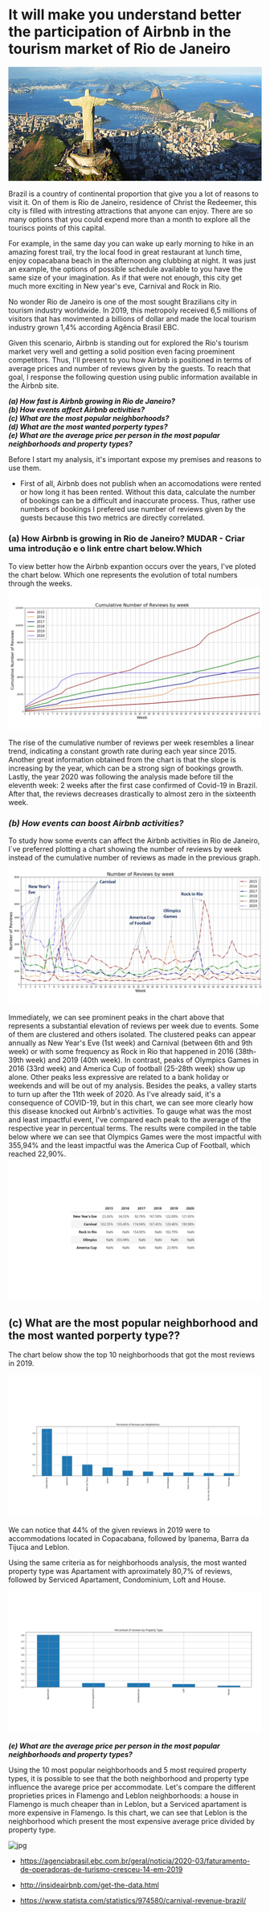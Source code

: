 # **It will make you understand better the participation of Airbnb in the tourism market of Rio de Janeiro**

![jpg](images/rio.jpg)

Brazil is a country of continental proportion that give you a lot of reasons to visit it. On of them is Rio de Janeiro, residence of Christ the Redeemer, this city is filled with intresting attractions that anyone can enjoy. There are so many options that you could expend more than a month to explore all the touriscs points of this capital.  

For example, in the same day you can wake up early morning to hike in an amazing forest trail, try the local food in great restaurant at lunch time, enjoy copacabana beach in the afternoon ang clubbing at night. It was just an example, the options of possible schedule available to you have the same size of your imagination. As if that were not enough, this city get much more exciting in New year's eve, Carnival and Rock in Rio.

No wonder Rio de Janeiro is one of the most sought Brazilians city in tourism industry worldwide. In 2019, this metropoly received 6,5 millions of visitors that has movimented a billions of dollar and made the local tourism industry grown 1,4% according Agência Brasil EBC. 

Given this scenario, Airbnb is standing out for explored the Rio's tourism market very well and getting a solid position even facing proeminent competitors. Thus, I'll present to you how Airbnb is positioned in terms of average prices and number of reviews given by the guests. To reach that goal, I response the following question using public information available in the Airbnb site. 
 
***(a) How fast is Airbnb growing in Rio de Janeiro?***    
***(b) How events affect Airbnb activities?***    
***(c) What are the most popular neighborhoods?***      
***(d) What are the most wanted porperty types?***  
***(e) What are the average price per person in the most popular neighborhoods and property types?***  

Before I start my analysis, it's important expose my premises and reasons to use them.   

* First of all, Airbnb does not publish when an accomodations were rented or how long it has been rented. Without this data, calculate the number of bookings can be a difficult and inaccurate process. Thus, rather use numbers of bookings I prefered use number of reviews given by the guests because this two metrics are directly correlated.  


### **(a) How Airbnb is growing in Rio de Janeiro?** MUDAR - Criar uma introdução e o link entre chart below.Which

To view better how the Airbnb expantion occurs over the years, I've ploted the chart below. Which one represents the evolution of total numbers through the weeks.  
![jpg](images/cumulative.jpg)

The rise of the cumulative number of reviews per week resembles a linear trend, indicating a constant growth rate during each year since 2015. Another great information obtained from the chart is that the slope is increasing by the year, which can be a strong sign of bookings growth. Lastly, the year 2020 was following the analysis made before till the eleventh week: 2 weeks after the first case confirmed of Covid-19 in Brazil. After that, the reviews decreases drastically to almost zero in the sixteenth week.

### ***(b) How events can boost Airbnb activities?***   

To study how some events can affect the Airbnb activities in Rio de Janeiro, I´ve preferred plotting a chart showing the number of reviews by week instead of the cumulative number of reviews as made in the previous graph.
![jpg](images/events.jpg)

Immediately, we can see prominent peaks in the chart above that represents a substantial elevation of reviews per week due to events. Some of them are clustered and others isolated. 
The clustered peaks can appear annually as New Year's Eve (1st week) and Carnival (between 6th and 9th week) or with some frequency as Rock in Rio that happened in 2016 (38th-39th week) and 2019 (40th week). In contrast, peaks of Olympics Games in 2016 (33rd week) and America Cup of football (25-28th week) show up alone.  Other peaks less expressive are related to a bank holiday or weekends and will be out of my analysis. Besides the peaks, a valley starts to turn up after the 11th week of 2020. As I've already said, it's a consequence of COVID-19, but in this chart, we can see more clearly how this disease knocked out Airbnb's activities.
To gauge what was the most and least impactful event, I've compared each peak to the average of the respective year in percentual terms. The results were compiled in the table below where we can see that Olympics Games were the most impactful with 355,94% and the least impactful was the America Cup of Football, which reached 22,90%. 
![jpg](images/events-table.jpg)

## **(c) What are the most popular neighborhood and the most wanted porperty type??**

The chart below show the top 10 neighborhoods that got the most reviews in 2019.

![jpg](images/perc-neighborhood.jpg)


We can notice that 44% of the given reviews in 2019 were to accommodations located in Copacabana, followed by Ipanema, Barra da Tijuca and Leblon.  
    
Using the same criteria as for neighborhoods analysis, the most wanted property type was Apartament with aproximately 80,7% of reviews, followed by Serviced Apartament, Condominium, Loft and House.

![jpg](images/perc-property-type.jpg)

***(e) What are the average price per person in the most popular neighborhoods and property types?***

Using the 10 most popular neighborhoods and 5 most required property types, it is possible to see that the both neighborhood and property type influence the avarege price per accommodate. Let's compare the different proprieties prices in Flamengo and Leblon neighborhoods: a house in Flamengo is much cheaper than in Leblon, but a Serviced apartament is more expensive in Flamengo. Is this chart, we can see that Leblon is the neighborhood which present the most expensive average price divided by property type.

![jpg](images/price-accomodates.jpg)


* https://agenciabrasil.ebc.com.br/geral/noticia/2020-03/faturamento-de-operadoras-de-turismo-cresceu-14-em-2019
* http://insideairbnb.com/get-the-data.html

* https://www.statista.com/statistics/974580/carnival-revenue-brazil/ 
